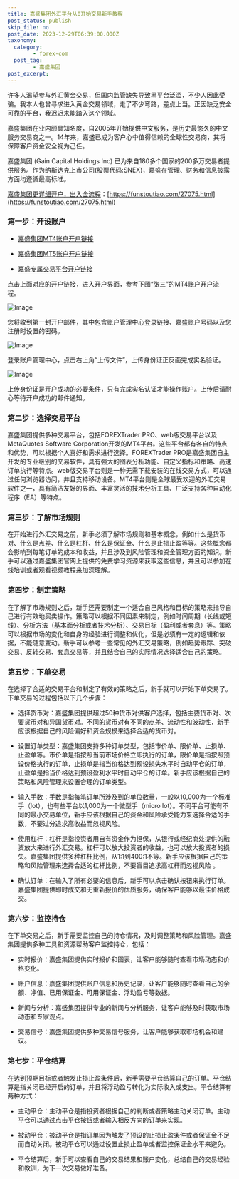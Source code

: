 ```yaml
---
title: 嘉盛集团外汇平台从0开始交易新手教程
post_status: publish
skip_file: no
post_date: 2023-12-29T06:39:00.000Z
taxonomy:
  category:
        - forex-com
  post_tag:
        - 嘉盛集团
post_excerpt: 
---
```

许多人渴望参与外汇黄金交易，但国内监管缺失导致黑平台泛滥，不少人因此受骗。我本人也曾寻求进入黄金交易领域，走了不少弯路，差点上当。正因缺乏安全可靠的平台，我迟迟未能踏入这个领域。

嘉盛集团在业内颇具知名度，自2005年开始提供中文服务，是历史最悠久的中文服务交易商之一。14年来，嘉盛已成为客户心中值得信赖的全球性交易商，其将保障客户资金安全视为己任。

嘉盛集团 (Gain Capital Holdings Inc) 已为来自180多个国家的200多万交易者提供服务。作为纳斯达克上市公司(股票代码:SNEX)，嘉盛在管理、财务和信息披露方面均遵循最高标准。

[嘉盛集团更详细开户，出入金流程](https://funstoutiao.com/27075.html)：[https://funstoutiao.com/27075.html](https://funstoutiao.com/27075.html)

### 第一步：开设账户

* [嘉盛集团MT4账户开户链接](https://s.ssgg.net/jsmt4)

* [嘉盛集团MT5账户开户链接](https://s.ssgg.net/jsmt5)

* [嘉盛专属交易平台开户链接](https://s.ssgg.net/js)

点击上面对应的开户链接，进入开户界面，参考下图“张三”的MT4账户开户流程。

![Image](https://prod-files-secure.s3.us-west-2.amazonaws.com/39ed1227-6d7d-4570-be36-9ccd4a2c4241/7a167aea-686b-400d-af59-4e18eb607a40/640.png?X-Amz-Algorithm=AWS4-HMAC-SHA256&X-Amz-Content-Sha256=UNSIGNED-PAYLOAD&X-Amz-Credential=ASIAZI2LB466SWHDNBKJ%2F20250703%2Fus-west-2%2Fs3%2Faws4_request&X-Amz-Date=20250703T101308Z&X-Amz-Expires=3600&X-Amz-Security-Token=IQoJb3JpZ2luX2VjEAoaCXVzLXdlc3QtMiJHMEUCIQDIERen7ahfcCqnJmJVsii1DhfFm%2Bw5qpuftJPWJpVPfwIgMuhENwO2YNiu73GMjcdjm5lrshxDVgtWqvUoPBS23n0q%2FwMIExAAGgw2Mzc0MjMxODM4MDUiDNPA6MwAMCQGk3t4sCrcA5MzvFOB2iJIc%2FRJjfX%2FVCsVEpgK1LCluxfMoCJdla2YzJcZKfbK8cs23uj6iRjPIVQoeKteLoiCMaAictjH6u8%2BUOOrbXcR7mLoS0mJJ4wyd9M4G2MEG9HirLtq30B72PzI7XLMipEJJWmLs9tiSQy3WULeouC2TgBQBYLENv1YS7rCDA71zZhgOi46fPq8bVaRb%2BKmGR246PZNTgf4lUtXzZuIVr%2FYLVTXPXtMb8p%2FDBHko6oH03Iy%2BILzfhCs5z2WaOpeo2d6zOwjLW1A8yceNbPNbm62snf9jbZG%2B2UtxvuzxEg4a%2BEqfOjIvFzncIgNjHPWCEqLRvRa4O3yn1b4N3KnEczT%2BWmjZSPniQQzKskdFujv%2BAv1OJD2mpnA4FZ2x0inHFz0QWqf3jkrY86MxCZ0MurvIq6nJJ%2BIp8NLeSf6Ayme1Ns6Pu0HRII0p2v1aHZo4C6OEblqf5gO1RJiaLQC4mkx%2BYRyi1qRIur5k6FjEugshDizYkUk8twgDczoxcx3lln%2F0oCX7tIe2%2FGwVrhmfWKtTtuFpnUJWxlZhenzaH7xL%2Fw68JbLkylruqFc7i0bZHYiucPL2MOL7FjGlqtRA9EDH9SRf6V03EavOKqkByrnH0rDQp2OMMqZmcMGOqUBobXn0ngU%2F3PkTLJTHlPH8cpj123RZdw9bPCtYtnznCR4mcTIFJq87ez%2FPhma%2FoN%2BQXm7gtrYYTL7FfdqVCC8bd2RCk0btzfoMxNFaa82mgg3uZIO5CN4BhxTD2RD346%2B0XOMxhEzZrjhCsIhKbHNDVsFasi4v%2FkezYSWHTg7fEceIna3M%2FDOSPzupDwXlgoUAxTe53RpbGBXLj3hI6btsqTSuWG0&X-Amz-Signature=39eb36df3256959f7f322d3e33e854673e5885019bfc65824f0b7aa842d8b04b&X-Amz-SignedHeaders=host&x-amz-checksum-mode=ENABLED&x-id=GetObject)

您将收到第一封开户邮件，其中包含账户管理中心登录链接、嘉盛账户号码以及您注册时设置的密码。

![Image](https://prod-files-secure.s3.us-west-2.amazonaws.com/39ed1227-6d7d-4570-be36-9ccd4a2c4241/eaa1c6b3-2877-4284-a0e1-530e222c27fb/image.png?X-Amz-Algorithm=AWS4-HMAC-SHA256&X-Amz-Content-Sha256=UNSIGNED-PAYLOAD&X-Amz-Credential=ASIAZI2LB466SWHDNBKJ%2F20250703%2Fus-west-2%2Fs3%2Faws4_request&X-Amz-Date=20250703T101308Z&X-Amz-Expires=3600&X-Amz-Security-Token=IQoJb3JpZ2luX2VjEAoaCXVzLXdlc3QtMiJHMEUCIQDIERen7ahfcCqnJmJVsii1DhfFm%2Bw5qpuftJPWJpVPfwIgMuhENwO2YNiu73GMjcdjm5lrshxDVgtWqvUoPBS23n0q%2FwMIExAAGgw2Mzc0MjMxODM4MDUiDNPA6MwAMCQGk3t4sCrcA5MzvFOB2iJIc%2FRJjfX%2FVCsVEpgK1LCluxfMoCJdla2YzJcZKfbK8cs23uj6iRjPIVQoeKteLoiCMaAictjH6u8%2BUOOrbXcR7mLoS0mJJ4wyd9M4G2MEG9HirLtq30B72PzI7XLMipEJJWmLs9tiSQy3WULeouC2TgBQBYLENv1YS7rCDA71zZhgOi46fPq8bVaRb%2BKmGR246PZNTgf4lUtXzZuIVr%2FYLVTXPXtMb8p%2FDBHko6oH03Iy%2BILzfhCs5z2WaOpeo2d6zOwjLW1A8yceNbPNbm62snf9jbZG%2B2UtxvuzxEg4a%2BEqfOjIvFzncIgNjHPWCEqLRvRa4O3yn1b4N3KnEczT%2BWmjZSPniQQzKskdFujv%2BAv1OJD2mpnA4FZ2x0inHFz0QWqf3jkrY86MxCZ0MurvIq6nJJ%2BIp8NLeSf6Ayme1Ns6Pu0HRII0p2v1aHZo4C6OEblqf5gO1RJiaLQC4mkx%2BYRyi1qRIur5k6FjEugshDizYkUk8twgDczoxcx3lln%2F0oCX7tIe2%2FGwVrhmfWKtTtuFpnUJWxlZhenzaH7xL%2Fw68JbLkylruqFc7i0bZHYiucPL2MOL7FjGlqtRA9EDH9SRf6V03EavOKqkByrnH0rDQp2OMMqZmcMGOqUBobXn0ngU%2F3PkTLJTHlPH8cpj123RZdw9bPCtYtnznCR4mcTIFJq87ez%2FPhma%2FoN%2BQXm7gtrYYTL7FfdqVCC8bd2RCk0btzfoMxNFaa82mgg3uZIO5CN4BhxTD2RD346%2B0XOMxhEzZrjhCsIhKbHNDVsFasi4v%2FkezYSWHTg7fEceIna3M%2FDOSPzupDwXlgoUAxTe53RpbGBXLj3hI6btsqTSuWG0&X-Amz-Signature=859a50f8508db2cb36809d227b99d6ffbecdae970304c0bfaf479868857520d3&X-Amz-SignedHeaders=host&x-amz-checksum-mode=ENABLED&x-id=GetObject)

登录账户管理中心，点击右上角“上传文件”，上传身份证正反面完成实名验证。

![Image](https://prod-files-secure.s3.us-west-2.amazonaws.com/39ed1227-6d7d-4570-be36-9ccd4a2c4241/54090639-09fc-46b4-a135-e0289f707147/image.png?X-Amz-Algorithm=AWS4-HMAC-SHA256&X-Amz-Content-Sha256=UNSIGNED-PAYLOAD&X-Amz-Credential=ASIAZI2LB466SWHDNBKJ%2F20250703%2Fus-west-2%2Fs3%2Faws4_request&X-Amz-Date=20250703T101308Z&X-Amz-Expires=3600&X-Amz-Security-Token=IQoJb3JpZ2luX2VjEAoaCXVzLXdlc3QtMiJHMEUCIQDIERen7ahfcCqnJmJVsii1DhfFm%2Bw5qpuftJPWJpVPfwIgMuhENwO2YNiu73GMjcdjm5lrshxDVgtWqvUoPBS23n0q%2FwMIExAAGgw2Mzc0MjMxODM4MDUiDNPA6MwAMCQGk3t4sCrcA5MzvFOB2iJIc%2FRJjfX%2FVCsVEpgK1LCluxfMoCJdla2YzJcZKfbK8cs23uj6iRjPIVQoeKteLoiCMaAictjH6u8%2BUOOrbXcR7mLoS0mJJ4wyd9M4G2MEG9HirLtq30B72PzI7XLMipEJJWmLs9tiSQy3WULeouC2TgBQBYLENv1YS7rCDA71zZhgOi46fPq8bVaRb%2BKmGR246PZNTgf4lUtXzZuIVr%2FYLVTXPXtMb8p%2FDBHko6oH03Iy%2BILzfhCs5z2WaOpeo2d6zOwjLW1A8yceNbPNbm62snf9jbZG%2B2UtxvuzxEg4a%2BEqfOjIvFzncIgNjHPWCEqLRvRa4O3yn1b4N3KnEczT%2BWmjZSPniQQzKskdFujv%2BAv1OJD2mpnA4FZ2x0inHFz0QWqf3jkrY86MxCZ0MurvIq6nJJ%2BIp8NLeSf6Ayme1Ns6Pu0HRII0p2v1aHZo4C6OEblqf5gO1RJiaLQC4mkx%2BYRyi1qRIur5k6FjEugshDizYkUk8twgDczoxcx3lln%2F0oCX7tIe2%2FGwVrhmfWKtTtuFpnUJWxlZhenzaH7xL%2Fw68JbLkylruqFc7i0bZHYiucPL2MOL7FjGlqtRA9EDH9SRf6V03EavOKqkByrnH0rDQp2OMMqZmcMGOqUBobXn0ngU%2F3PkTLJTHlPH8cpj123RZdw9bPCtYtnznCR4mcTIFJq87ez%2FPhma%2FoN%2BQXm7gtrYYTL7FfdqVCC8bd2RCk0btzfoMxNFaa82mgg3uZIO5CN4BhxTD2RD346%2B0XOMxhEzZrjhCsIhKbHNDVsFasi4v%2FkezYSWHTg7fEceIna3M%2FDOSPzupDwXlgoUAxTe53RpbGBXLj3hI6btsqTSuWG0&X-Amz-Signature=26ad2138c88f7e3751bb3a56b5190dd175f94271fa3dc9213daf30cc3bceec36&X-Amz-SignedHeaders=host&x-amz-checksum-mode=ENABLED&x-id=GetObject)

上传身份证是开户成功的必要条件，只有完成实名认证才能操作账户。上传后请耐心等待开户成功的邮件通知。

### 第二步：选择交易平台

嘉盛集团提供多种交易平台，包括FOREXTrader PRO、web版交易平台以及MetaQuotes Software Corporation开发的MT4平台。这些平台都有各自的特点和优势，可以根据个人喜好和需求进行选择。FOREXTrader PRO是嘉盛集团自主开发的专业级别的交易软件，具有强大的图表分析功能、自定义指标和策略、高速订单执行等特点。web版交易平台则是一种无需下载安装的在线交易方式，可以通过任何浏览器访问，并且支持移动设备。MT4平台则是全球最受欢迎的外汇交易软件之一，具有简洁友好的界面、丰富灵活的技术分析工具、广泛支持各种自动化程序（EA）等特点。

### 第三步：了解市场规则

在开始进行外汇交易之前，新手必须了解市场规则和基本概念，例如什么是货币对、什么是点差、什么是杠杆、什么是保证金、什么是止损止盈等等。这些概念都会影响到每笔订单的成本和收益，并且涉及到风险管理和资金管理方面的知识。新手可以通过嘉盛集团官网上提供的免费学习资源来获取这些信息，并且可以参加在线培训或者观看视频教程来加深理解。

### 第四步：制定策略

在了解了市场规则之后，新手还需要制定一个适合自己风格和目标的策略来指导自己进行有效地买卖操作。策略可以根据不同因素来制定，例如时间周期（长线或短线）、分析方法（基本面分析或者技术分析）、交易目标（盈利或者套息）等。策略可以根据市场的变化和自身的经验进行调整和优化，但是必须有一定的逻辑和依据，不能随意变动。新手可以参考一些常见的外汇交易策略，例如趋势跟踪、突破交易、反转交易、套息交易等，并且结合自己的实际情况选择适合自己的策略。

### 第五步：下单交易

在选择了合适的交易平台和制定了有效的策略之后，新手就可以开始下单交易了。下单交易的过程包括以下几个步骤：

* 选择货币对：嘉盛集团提供超过50种货币对供客户选择，包括主要货币对、次要货币对和异国货币对。不同的货币对有不同的点差、流动性和波动性，新手应该根据自己的风险偏好和资金规模来选择合适的货币对。

* 设置订单类型：嘉盛集团支持多种订单类型，包括市价单、限价单、止损单、止盈单等。市价单是指按照当前市场价格立即执行的订单，限价单是指按照预设价格执行的订单，止损单是指当价格达到预设损失水平时自动平仓的订单，止盈单是指当价格达到预设盈利水平时自动平仓的订单。新手应该根据自己的策略和风险管理来设置合理的订单类型。

* 输入手数：手数是指每笔订单所涉及到的单位数量，一般以10,000为一个标准手（lot），也有些平台以1,000为一个微型手（micro lot）。不同平台可能有不同的最小交易单位，新手应该根据自己的资金和风险承受能力来选择合适的手数，不要过分追求高收益而忽视风险。

* 使用杠杆：杠杆是指投资者用自有资金作为担保，从银行或经纪商处提供的融资放大来进行外汇交易。杠杆可以放大投资者的收益，也可以放大投资者的损失。嘉盛集团提供多种杠杆比例，从1:1到400:1不等。新手应该根据自己的策略和风险管理来选择合适的杠杆比例，不要盲目追求高杠杆而忽视风险 。

* 确认订单：在输入了所有必要的信息后，新手可以点击确认按钮来执行订单。嘉盛集团提供即时成交和无重新报价的优质服务，确保客户能够以最佳价格成交。

### 第六步：监控持仓

在下单交易之后，新手需要监控自己的持仓情况，及时调整策略和风险管理。嘉盛集团提供多种工具和资源帮助客户监控持仓，包括：

* 实时报价：嘉盛集团提供实时报价和图表，让客户能够随时查看市场动态和价格变化。

* 账户信息：嘉盛集团提供账户信息和历史记录，让客户能够随时查看自己的余额、净值、已用保证金、可用保证金、浮动盈亏等数据。

* 新闻与分析：嘉盛集团提供专业的新闻与分析服务，让客户能够及时获取市场动态和专家观点。

* 交易信号：嘉盛集团提供多种交易信号服务，让客户能够获取市场机会和建议。

### 第七步：平仓结算

在达到预期目标或者触发止损止盈条件后，新手需要平仓结算自己的订单。平仓结算是指关闭已经开启的订单，并且将浮动盈亏转化为实际收入或支出。平仓结算有两种方式：

* 主动平仓：主动平仓是指投资者根据自己的判断或者策略主动关闭订单。主动平仓可以通过点击平仓按钮或者输入相反方向的订单来实现。

* 被动平仓：被动平仓是指订单因为触发了预设的止损止盈条件或者保证金不足而自动关闭。被动平仓可以通过设置止损止盈单或者监控保证金水平来避免。

* 平仓结算后，新手可以查看自己的交易结果和账户变化，总结自己的交易经验和教训，为下一次交易做好准备。